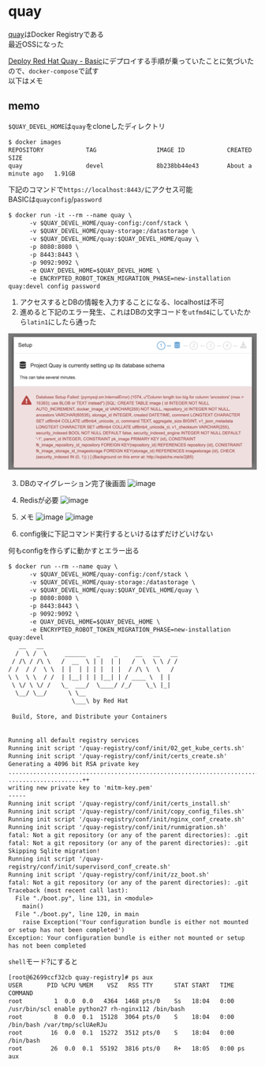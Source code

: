 quay
===

[quay](https://github.com/quay/quay)はDocker Registryである  
最近OSSになった

[Deploy Red Hat Quay - Basic](https://access.redhat.com/documentation/en-us/red_hat_quay/3/html/deploy_red_hat_quay_-_basic/index)にデプロイする手順が乗っていたことに気づいたので、`docker-compose`で試す  
以下はメモ

## memo

`$QUAY_DEVEL_HOME`は`quay`をcloneしたディレクトリ

```
$ docker images
REPOSITORY            TAG                 IMAGE ID            CREATED              SIZE
quay                  devel               8b238bb44e43        About a minute ago   1.91GB
```

下記のコマンドで`https://localhost:8443/`にアクセス可能  
BASICは`quayconfig`/`password`

```
$ docker run -it --rm --name quay \
      -v $QUAY_DEVEL_HOME/quay-config:/conf/stack \
      -v $QUAY_DEVEL_HOME/quay-storage:/datastorage \
      -v $QUAY_DEVEL_HOME/quay:$QUAY_DEVEL_HOME/quay \
      -p 8080:8080 \
      -p 8443:8443 \
      -p 9092:9092 \
      -e QUAY_DEVEL_HOME=$QUAY_DEVEL_HOME \
      -e ENCRYPTED_ROBOT_TOKEN_MIGRATION_PHASE=new-installation quay:devel config password
```

1. アクセスするとDBの情報を入力することになる、localhostは不可
2. 進めると下記のエラー発生、これはDBの文字コードを`utfmd4`にしていたから`latin1`にしたら通った

![](image.png)

3. DBのマイグレーション完了後画面
![image](https://user-images.githubusercontent.com/18019529/69979616-8c006c80-1526-11ea-8322-601c26c7e726.png)

4. Redisが必要
![image](https://user-images.githubusercontent.com/18019529/69979910-18129400-1527-11ea-8097-ea58b0e1b173.png)

5. メモ
![image](https://user-images.githubusercontent.com/18019529/69979958-2eb8eb00-1527-11ea-802f-36fdaf6d0538.png)
![image](https://user-images.githubusercontent.com/18019529/69980017-4abc8c80-1527-11ea-80d6-edf8b41fec84.png)

6. config後に下記コマンド実行するといけるはずだけどいけない

何もconfigを作らずに動かすとエラー出る

```
$ docker run --rm --name quay \
      -v $QUAY_DEVEL_HOME/quay-config:/conf/stack \
      -v $QUAY_DEVEL_HOME/quay-storage:/datastorage \
      -v $QUAY_DEVEL_HOME/quay:$QUAY_DEVEL_HOME/quay \
      -p 8080:8080 \
      -p 8443:8443 \
      -p 9092:9092 \
      -e QUAY_DEVEL_HOME=$QUAY_DEVEL_HOME \
      -e ENCRYPTED_ROBOT_TOKEN_MIGRATION_PHASE=new-installation quay:devel
   __   __
  /  \ /  \     ______   _    _     __   __   __
 / /\ / /\ \   /  __  \ | |  | |   /  \  \ \ / /
/ /  / /  \ \  | |  | | | |  | |  / /\ \  \   /
\ \  \ \  / /  | |__| | | |__| | / ____ \  | |
 \ \/ \ \/ /   \_  ___/  \____/ /_/    \_\ |_|
  \__/ \__/      \ \__
                  \___\ by Red Hat

 Build, Store, and Distribute your Containers


Running all default registry services
Running init script '/quay-registry/conf/init/02_get_kube_certs.sh'
Running init script '/quay-registry/conf/init/certs_create.sh'
Generating a 4096 bit RSA private key
.......................................................................................................................++
.....................++
writing new private key to 'mitm-key.pem'
-----
Running init script '/quay-registry/conf/init/certs_install.sh'
Running init script '/quay-registry/conf/init/copy_config_files.sh'
Running init script '/quay-registry/conf/init/nginx_conf_create.sh'
Running init script '/quay-registry/conf/init/runmigration.sh'
fatal: Not a git repository (or any of the parent directories): .git
fatal: Not a git repository (or any of the parent directories): .git
Skipping Sqlite migration!
Running init script '/quay-registry/conf/init/supervisord_conf_create.sh'
Running init script '/quay-registry/conf/init/zz_boot.sh'
fatal: Not a git repository (or any of the parent directories): .git
Traceback (most recent call last):
  File "./boot.py", line 131, in <module>
    main()
  File "./boot.py", line 120, in main
    raise Exception('Your configuration bundle is either not mounted or setup has not been completed')
Exception: Your configuration bundle is either not mounted or setup has not been completed
```

`shell`モード?にすると

```
[root@62699ccf32cb quay-registry]# ps aux
USER       PID %CPU %MEM    VSZ   RSS TTY      STAT START   TIME COMMAND
root         1  0.0  0.0   4364  1468 pts/0    Ss   18:04   0:00 /usr/bin/scl enable python27 rh-nginx112 /bin/bash
root         8  0.0  0.1  15128  3064 pts/0    S    18:04   0:00 /bin/bash /var/tmp/sclUAeRJu
root        16  0.0  0.1  15272  3512 pts/0    S    18:04   0:00 /bin/bash
root        26  0.0  0.1  55192  3816 pts/0    R+   18:05   0:00 ps aux
```
